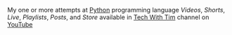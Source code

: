 My one or more attempts at [Python](https://www.python.org) programming language _Videos_, _Shorts_, _Live_, _Playlists_, _Posts_, and _Store_ available in [Tech With Tim](https://www.youtube.com/@TechWithTim) channel on [YouTube](https://www.youtube.com/)